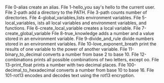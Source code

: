 File 0-alias create an alias.
File 1-hello_you say's hello to the current user.
File 2-path add a directory to the PATH.
File 3-path counts number of directories.
File 4-global_variables,lists environment variables.
File 5-local_variables, ists all local variables and environment variables, and functions.
File 6-create_local_variable creates a local variable.
File 7-create_global_variable
File 8-true_knowledge adds a number and a value stored in an environment variable.
File 9-divide_and_rule divide numbers stored in an environment variables.
File 10-love_exponent_breath print the results of one variable to the power of another variable.
File 11-binary_to_decimal converts a number from base 2 to base 10.
File 12-combinations prints all possible combinations of two letters, except oo.
File 13-print_float prints a number with two decimal places.
File 100-decimal_to_hexadecimal converts a number from base 10 to base 16.
File 101-rot13  encodes and decodes text using the rot13 encryption.

